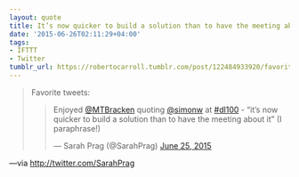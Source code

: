```yaml
---
layout: quote
title: It’s now quicker to build a solution than to have the meeting about it
date: '2015-06-26T02:11:29+04:00'
tags:
- IFTTT
- Twitter
tumblr_url: https://robertocarroll.tumblr.com/post/122484933920/favorite-tweets-enjoyed-mtbracken-quoting
---
```

<blockquote>Favorite tweets: <blockquote class="twitter-tweet"><p lang="en" dir="ltr">Enjoyed <a href="https://twitter.com/MTBracken">@MTBracken</a> quoting <a href="https://twitter.com/simonw">@simonw</a> at <a href="https://twitter.com/hashtag/dl100?src=hash">#dl100</a> - &ldquo;it&rsquo;s now quicker to build a solution than to have the meeting about it&rdquo; (I paraphrase!)</p>— Sarah Prag (@SarahPrag) <a href="https://twitter.com/SarahPrag/status/614176729159061505">June 25, 2015</a></blockquote>
<script async src="//platform.twitter.com/widgets.js" charset="utf-8"></script></blockquote>&#8212;via <a href="http://twitter.com/SarahPrag">http://twitter.com/SarahPrag</a>
